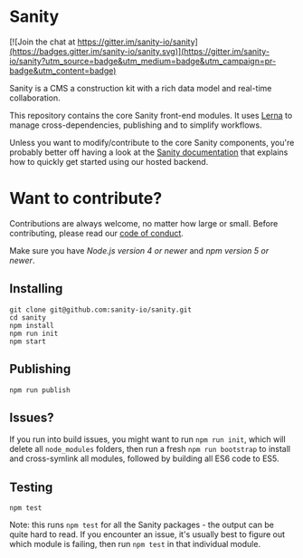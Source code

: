 # Sanity

[![Join the chat at https://gitter.im/sanity-io/sanity](https://badges.gitter.im/sanity-io/sanity.svg)](https://gitter.im/sanity-io/sanity?utm_source=badge&utm_medium=badge&utm_campaign=pr-badge&utm_content=badge)

Sanity is a CMS a construction kit with a rich data model and real-time collaboration.

This repository contains the core Sanity front-end modules. It uses [Lerna](https://lernajs.io/) to manage cross-dependencies, publishing and to simplify workflows.

Unless you want to modify/contribute to the core Sanity components, you're probably better off having a look at the [Sanity documentation](http://sanity.io/docs/) that explains how to quickly get started using our hosted backend.

# Want to contribute?
Contributions are always welcome, no matter how large or small. Before contributing, please read our [code of conduct](https://github.com/sanity-io/sanity/blob/master/CODE_OF_CONDUCT.md).


Make sure you have *Node.js version 4 or newer* and *npm version 5 or newer*.

## Installing

```
git clone git@github.com:sanity-io/sanity.git
cd sanity
npm install
npm run init
npm start
```

## Publishing

```
npm run publish
```

## Issues?

If you run into build issues, you might want to run `npm run init`, which will delete all `node_modules` folders, then run a fresh `npm run bootstrap` to install and cross-symlink all modules, followed by building all ES6 code to ES5.

## Testing

```
npm test
```

Note: this runs `npm test` for all the Sanity packages - the output can be quite hard to read. If you encounter an issue, it's usually best to figure out which module is failing, then run `npm test` in that individual module.

